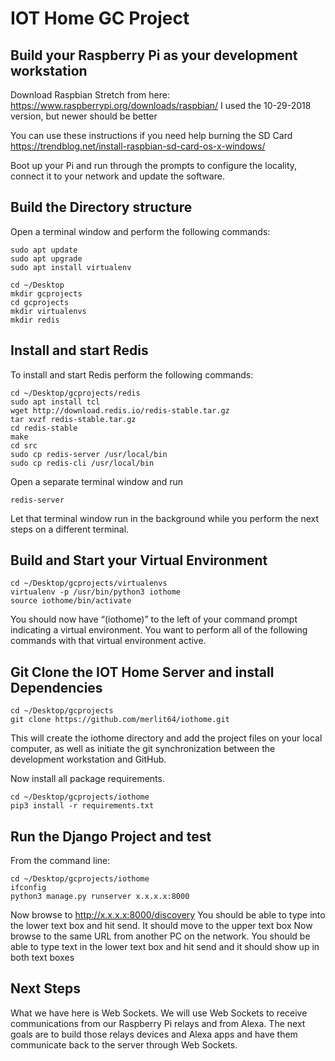 # IOT Home GC Project

## Build your Raspberry Pi as your development workstation

Download Raspbian Stretch from here:
<https://www.raspberrypi.org/downloads/raspbian/>
I used the 10-29-2018 version, but newer should be better

You can use these instructions if you need help burning the SD Card
<https://trendblog.net/install-raspbian-sd-card-os-x-windows/>

Boot up your Pi and run through the prompts to configure the locality, connect it to your network and update the software.

## Build the Directory structure

Open a terminal window and perform the following commands:

	sudo apt update
	sudo apt upgrade
	sudo apt install virtualenv

	cd ~/Desktop
	mkdir gcprojects
	cd gcprojects
	mkdir virtualenvs
	mkdir redis
	

## Install and start Redis

To install and start Redis perform the following commands:

	cd ~/Desktop/gcprojects/redis
	sudo apt install tcl
	wget http://download.redis.io/redis-stable.tar.gz
	tar xvzf redis-stable.tar.gz
	cd redis-stable
	make
	cd src
	sudo cp redis-server /usr/local/bin
	sudo cp redis-cli /usr/local/bin
	
Open a separate terminal window and run 

	redis-server

Let that terminal window run in the background while you perform the next steps on a different terminal.

## Build and Start your Virtual Environment

	cd ~/Desktop/gcprojects/virtualenvs
	virtualenv -p /usr/bin/python3 iothome
	source iothome/bin/activate

You should now have “(iothome)” to the left of your command prompt indicating a virtual environment.  You want to perform all of the following commands with that virtual environment active.


## Git Clone the IOT Home Server and install Dependencies

	cd ~/Desktop/gcprojects
	git clone https://github.com/merlit64/iothome.git

This will create the iothome directory and add the project files on your local computer, as well as initiate the git synchronization between the development workstation and GitHub.

Now install all package requirements.

	cd ~/Desktop/gcprojects/iothome
	pip3 install -r requirements.txt
	
## Run the Django Project and test

From the command line:

	cd ~/Desktop/gcprojects/iothome
	ifconfig
	python3 manage.py runserver x.x.x.x:8000
	
Now browse to http://x.x.x.x:8000/discovery
You should be able to type into the lower text box and hit send.  It should move to the upper text box
Now browse to the same URL from another PC on the network.  You should be able to type text in the lower text box and hit send and it should show up in both text boxes


##  Next Steps

What we have here is Web Sockets.  We will use Web Sockets to receive communications from our Raspberry Pi relays and from Alexa.
The next goals are to build those relays devices and Alexa apps and have them communicate back to the server through Web Sockets.





